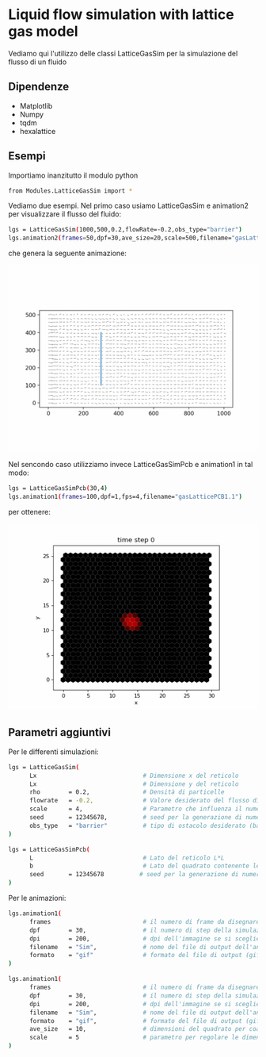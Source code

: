 # Liquid flow simulation with lattice gas model
Vediamo qui l'utilizzo delle classi LatticeGasSim per la simulazione del flusso di un fluido

## Dipendenze
* Matplotlib
* Numpy
* tqdm
* hexalattice

## Esempi
Importiamo inanzitutto il modulo python
```sh
from Modules.LatticeGasSim import *
```
Vediamo due esempi. Nel primo caso usiamo LatticeGasSim e animation2 per visualizzare il flusso del fluido:
```sh
lgs = LatticeGasSim(1000,500,0.2,flowRate=-0.2,obs_type="barrier")
lgs.animation2(frames=50,dpf=30,ave_size=20,scale=500,filename="gasLattice_barr")
```
che genera la seguente animazione:
<p align="center">
  <img width="600" src="https://github.com/oooidw/Proj_Lab_comp/blob/main/Examples/gasLattice_barr.gif">
</p>

Nel sencondo caso utilizziamo invece LatticeGasSimPcb e animation1 in tal modo:
```sh
lgs = LatticeGasSimPcb(30,4)
lgs.animation1(frames=100,dpf=1,fps=4,filename="gasLatticePCB1.1")
```
per ottenere:
<p align="center">
  <img width="600" src="https://github.com/oooidw/Proj_Lab_comp/blob/main/Examples/gasLatticePCB1.1.gif">
</p>

## Parametri aggiuntivi
Per le differenti simulazioni:
```sh
lgs = LatticeGasSim(
      Lx                              # Dimensione x del reticolo
      Lx                              # Dimensione y del reticolo
      rho        = 0.2,               # Densità di particelle
      flowrate   = -0.2,              # Valore desiderato del flusso di particelle (<0 verso destra, >0 verso sinistra)
      scale      = 4,                 # Parametro che influenza il numero di inezioni per ottenere un certo flowrate
      seed       = 12345678,          # seed per la generazione di numeri casuali
      obs_type   = "barrier"          # tipo di ostacolo desiderato (barriera, quadrato o rombo)
)
```
```sh
lgs = LatticeGasSimPcb(
      L                               # Lato del reticolo L*L
      b                               # Lato del quadrato contenente le particelle iniziali
      seed       = 12345678          # seed per la generazione di numeri casuali
)
```
Per le animazioni:
```sh
lgs.animation1(
      frames                          # il numero di frame da disegnare
      dpf        = 30,                # il numero di step della simulazione per ogni frame
      dpi        = 200,               # dpi dell'immagine se si sceglie il formato gif
      filename   = "Sim",             # nome del file di output dell'animazione
      formato    = "gif"              # formato del file di output (gif o mp4)
)
```
```sh
lgs.animation1(
      frames                          # il numero di frame da disegnare
      dpf        = 30,                # il numero di step della simulazione per ogni frame
      dpi        = 200,               # dpi dell'immagine se si sceglie il formato gif
      filename   = "Sim",             # nome del file di output dell'animazione
      formato    = "gif",             # formato del file di output (gif o mp4)
      ave_size   = 10,                # dimensioni del quadrato per coarse grained average
      scale      = 5                  # parametro per regolare le dimensioni dei vettori
)
```
